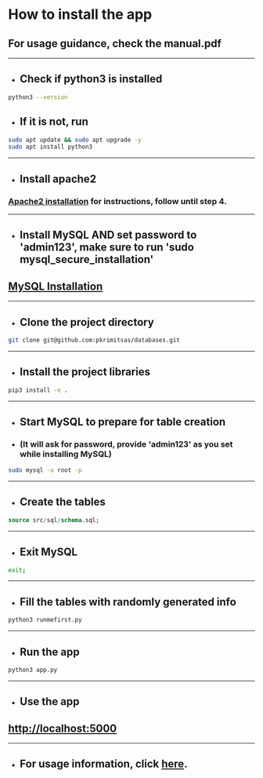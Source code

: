 # **How to install the app**
## **For usage guidance, check the manual.pdf**

___
- ## Check if python3 is installed

```bash
python3 --version
```

- ## If it is not, run 

```bash
sudo apt update && sudo apt upgrade -y
sudo apt install python3
```
___
- ## Install apache2

 ###  [Apache2 installation](https://www.digitalocean.com/community/tutorials/how-to-install-the-apache-web-server-on-ubuntu-18-04) for instructions, follow until step 4.

___

- ## Install MySQL AND set password to 'admin123', make sure to run 'sudo mysql_secure_installation'

## [MySQL Installation](https://learnubuntu.com/install-mysql/)
___

- ## Clone the project directory

```bash
git clone git@github.com:pkrimitsas/databases.git
```

___

- ## Install the project libraries

```bash
pip3 install -e .
```

___

- ## Start MySQL to prepare for table creation
- ### (It will ask for password, provide 'admin123' as you set while installing MySQL)

```bash
sudo mysql -u root -p
```

___

- ## Create the tables

```sql
source src/sql/schema.sql;
```

___

- ## Exit MySQL

```bash
exit;
```

___

- ## Fill the tables with randomly generated info

```bash
python3 runmefirst.py
```

___

- ## Run the app
```bash
python3 app.py
```

___

- ## Use the app

## [http://localhost:5000](http://localhost:5000/)

___

- ## For usage information, click [here](https://github.com/pkrimitsas/databases/blob/master/manual/manual.pdf).